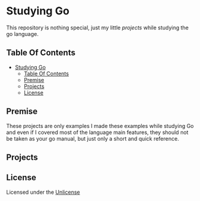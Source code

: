 # Studying Go

This repository is nothing special, just my little *projects* while studying the go language.

## Table Of Contents

- [Studying Go](#studying-go)
  - [Table Of Contents](#table-of-contents)
  - [Premise](#premise)
  - [Projects](#projects)
  - [License](#license)

## Premise

These projects are only examples I made these examples while studying Go and even if I covered most of the language main features, they should not be taken as your go manual, but just only a short and quick reference.

## Projects

## License

Licensed under the [Unlicense](LICENSE)

